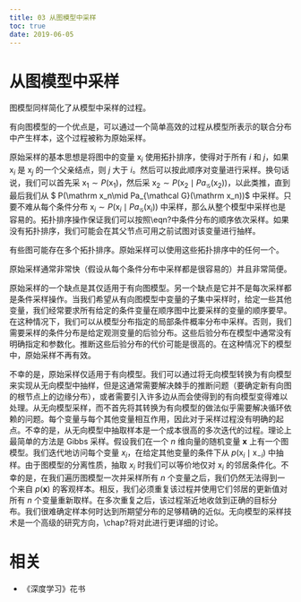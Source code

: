 ```yaml
---
title: 03 从图模型中采样
toc: true
date: 2019-06-05
---
```


# 从图模型中采样

图模型同样简化了从模型中采样的过程。


有向图模型的一个优点是，可以通过一个简单高效的过程从模型所表示的联合分布中产生样本，这个过程被称为原始采样。<!-- %可以通过一个简单高效的被称作是原始采样的过程从由模型表示的联合分布中抽取样本。 -->


原始采样的基本思想是将图中的变量 $\mathrm x_i$ 使用拓扑排序，使得对于所有 $i$ 和 $j$，如果 $\mathrm x_i$ 是 $\mathrm x_j$ 的一个父亲结点，则 $j$ 大于 $i$。然后可以按此顺序对变量进行采样。换句话说，我们可以首先采 $\mathrm x_1\sim P(\mathrm x_1)$，然后采 $\mathrm x_2\sim P(\mathrm x_2\mid Pa_{\mathcal G}(\mathrm x_2))$，以此类推，直到最后我们从 $ P(\mathrm x_n\mid Pa_{\mathcal G}(\mathrm x_n))$ 中采样。只要不难从每个条件分布 $\mathrm x_i\sim P(\mathrm x_i\mid Pa_{\mathcal G}(\mathrm x_i))$ 中采样，那么从整个模型中采样也是容易的。<!-- %那么很容易从整个模型中抽样。 -->拓扑排序操作保证我们可以按照\eqn?中条件分布的顺序依次采样。如果没有拓扑排序，我们可能会在其父节点可用之前试图对该变量进行抽样。


有些图可能存在多个拓扑排序。原始采样可以使用这些拓扑排序中的任何一个。

原始采样通常非常快（假设从每个条件分布中采样都是很容易的）并且非常简便。


原始采样的一个缺点是其仅适用于有向图模型。另一个缺点是它并不是每次采样都是条件采样操作。当我们希望从有向图模型中变量的子集中采样时，给定一些其他变量，我们经常要求所有给定的条件变量在顺序图中比要采样的变量的顺序要早。在这种情况下，我们可以从模型分布指定的局部条件概率分布中采样。否则，我们需要采样的条件分布是给定观测变量的后验分布。这些后验分布在模型中通常没有明确指定和参数化。推断这些后验分布的代价可能是很高的。在这种情况下的模型中，原始采样不再有效。


不幸的是，原始采样仅适用于有向模型。我们可以通过将无向模型转换为有向模型来实现从无向模型中抽样，但是这通常需要解决棘手的推断问题（要确定新有向图的根节点上的边缘分布），或者需要引入许多边从而会使得到的有向模型变得难以处理。从无向模型采样，而不首先将其转换为有向模型的做法似乎需要解决循环依赖的问题。每个变量与每个其他变量相互作用，因此对于采样过程没有明确的起点。不幸的是，从无向模型中抽取样本是一个成本很高的多次迭代的过程。理论上最简单的方法是 Gibbs 采样。假设我们在一个 $n$ 维向量的随机变量 $\mathbf x$ 上有一个图模型。我们迭代地访问每个变量 $x_i$，在给定其他变量的条件下从 $p(\mathrm x_i \mid \mathrm x_{-i})$ 中抽样。由于图模型的分离性质，抽取 $x_i$ 时我们可以等价地仅对 $\mathrm x_i$ 的邻居条件化。不幸的是，在我们遍历图模型一次并采样所有 $n$ 个变量之后，我们仍然无法得到一个来自 $p(\mathbf x)$ 的客观样本。相反，我们必须重复该过程并使用它们邻居的更新值对所有 $n$ 个变量重新取样。在多次重复之后，该过程渐近地收敛到正确的目标分布。我们很难确定样本何时达到所期望分布的足够精确的近似。无向模型的采样技术是一个高级的研究方向，\chap?将对此进行更详细的讨论。




# 相关

- 《深度学习》花书
